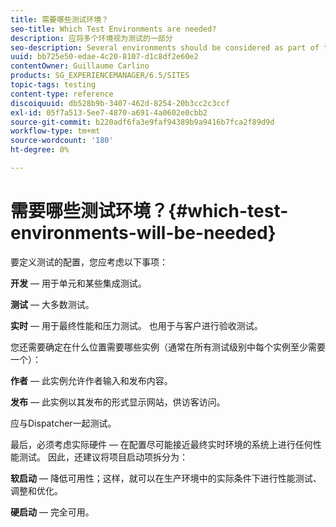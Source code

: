```yaml
---
title: 需要哪些测试环境？
seo-title: Which Test Environments are needed?
description: 应将多个环境视为测试的一部分
seo-description: Several environments should be considered as part of testing
uuid: bb725e50-edae-4c20-8107-d1c8df2e60e2
contentOwner: Guillaume Carlino
products: SG_EXPERIENCEMANAGER/6.5/SITES
topic-tags: testing
content-type: reference
discoiquuid: db528b9b-3407-462d-8254-20b3cc2c3ccf
exl-id: 05f7a513-5ee7-4870-a691-4a0602e0cbb2
source-git-commit: b220adf6fa3e9faf94389b9a9416b7fca2f89d9d
workflow-type: tm+mt
source-wordcount: '180'
ht-degree: 0%

---
```


# 需要哪些测试环境？{#which-test-environments-will-be-needed}

要定义测试的配置，您应考虑以下事项：

**开发**  — 用于单元和某些集成测试。

**测试**  — 大多数测试。

**实时**  — 用于最终性能和压力测试。 也用于与客户进行验收测试。

您还需要确定在什么位置需要哪些实例（通常在所有测试级别中每个实例至少需要一个）：

**作者**  — 此实例允许作者输入和发布内容。

**发布**  — 此实例以其发布的形式显示网站，供访客访问。

应与Dispatcher一起测试。

最后，必须考虑实际硬件 — 在配置尽可能接近最终实时环境的系统上进行任何性能测试。 因此，还建议将项目启动项拆分为：

**软启动**  — 降低可用性；这样，就可以在生产环境中的实际条件下进行性能测试、调整和优化。

**硬启动**  — 完全可用。

